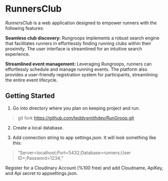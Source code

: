 # RunnersClub

_RunnersClub_ is a web application designed to empower runners with the following features:

**Seamless club discovery:** Rungroops implements a robust search engine that facilitates runners in effortlessly finding running clubs within their proximity. The user interface is streamlined for an intuitive search experience.

**Streamlined event management:** Leveraging Rungroops, runners can effortlessly schedule and manage running events. The platform also provides a user-friendly registration system for participants, streamlining the entire event lifecycle.

## Getting Started

1. Go into directory where you plan on keeping project and run.

> git fork https://github.com/teddysmithdev/RunGroop.git

2. Create a local database. 

3. Add connection string to app settings.json. It will look something like this:

> "Server=localhost;Port=5432;Database=runners;User ID=;Password=1234;"

Register for a Cloudinary Account (%100 free) and add Cloudname, ApiKey, and Api secret to appsettings.json.
